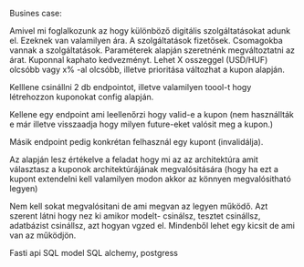 Busines case:

Amivel mi foglalkozunk az hogy különböző digitális szolgáltatásokat adunk el. Ezeknek van valamilyen ára. A szolgáltatások fizetősek. Csomagokba vannak a szolgáltatások. Paraméterek alapján szeretnénk megváltoztatni az árat.
Kuponnal kaphato kedvezményt. Lehet X osszeggel (USD/HUF) olcsóbb vagy x% -al olcsóbb, illetve prioritása változhat a kupon alapján. 

Kelllene csinállni 2 db endpointot, illetve valamilyen toool-t hogy létrehozzon kuponokat config alapján.

Kellene egy endpoint ami leellenőrzi hogy valid-e a kupon (nem használlták e már illetve visszaadja hogy milyen future-eket valósit meg a kupon.)


Másik endpoint pedig konkrétan felhasznál egy kupont (invalidálja).

Az alapján lesz értékelve a feladat hogy mi az az architektúra amit választasz a kuponok architektúrájának megvalósitására (hogy ha ezt a kupont extendelni kell valamilyen modon akkor az könnyen megvalósitható legyen)

Nem kell sokat megvalósitani de ami megvan az legyen működő.
Azt szerent látni hogy nez ki amikor modelt- csinálsz, tesztet csinállsz, adatbázist csinállsz, azt hogyan vgzed el. Mindenből lehet egy kicsit de ami van az működjön.

Fasti api
SQL model
SQL alchemy,
postgress

